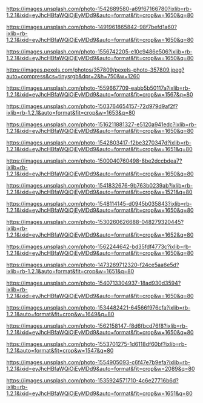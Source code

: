 <!-- Restaurants -->

<!-- Chinese -->
https://images.unsplash.com/photo-1542689580-a69f67166780?ixlib=rb-1.2.1&ixid=eyJhcHBfaWQiOjEyMDd9&auto=format&fit=crop&w=1650&q=80

https://images.unsplash.com/photo-1491961865842-98f7befd1a60?ixlib=rb-1.2.1&ixid=eyJhcHBfaWQiOjEyMDd9&auto=format&fit=crop&w=1650&q=80

https://images.unsplash.com/photo-1556742205-e10c9486e506?ixlib=rb-1.2.1&ixid=eyJhcHBfaWQiOjEyMDd9&auto=format&fit=crop&w=1650&q=80

https://images.pexels.com/photos/357809/pexels-photo-357809.jpeg?auto=compress&cs=tinysrgb&dpr=2&h=750&w=1260

https://images.unsplash.com/photo-1559667709-eabb5b50117a?ixlib=rb-1.2.1&ixid=eyJhcHBfaWQiOjEyMDd9&auto=format&fit=crop&w=1567&q=80

https://images.unsplash.com/photo-1503764654157-72d979d9af2f?ixlib=rb-1.2.1&auto=format&fit=crop&w=1653&q=80

https://images.unsplash.com/photo-1516211881327-e5120a941edc?ixlib=rb-1.2.1&ixid=eyJhcHBfaWQiOjEyMDd9&auto=format&fit=crop&w=1650&q=80

https://images.unsplash.com/photo-1542803417-f2be3270347d?ixlib=rb-1.2.1&ixid=eyJhcHBfaWQiOjEyMDd9&auto=format&fit=crop&w=1651&q=80

https://images.unsplash.com/photo-1500040760498-8be2dccbdea7?ixlib=rb-1.2.1&ixid=eyJhcHBfaWQiOjEyMDd9&auto=format&fit=crop&w=1650&q=80

https://images.unsplash.com/photo-1541832676-9b763b0239ab?ixlib=rb-1.2.1&ixid=eyJhcHBfaWQiOjEyMDd9&auto=format&fit=crop&w=1521&q=80

<!-- Japanese -->

https://images.unsplash.com/photo-1548114145-d0945b035843?ixlib=rb-1.2.1&ixid=eyJhcHBfaWQiOjEyMDd9&auto=format&fit=crop&w=1650&q=80

https://images.unsplash.com/photo-1530260626688-048279320445?ixlib=rb-1.2.1&ixid=eyJhcHBfaWQiOjEyMDd9&auto=format&fit=crop&w=1652&q=80

https://images.unsplash.com/photo-1562244642-bd35fdf4773c?ixlib=rb-1.2.1&ixid=eyJhcHBfaWQiOjEyMDd9&auto=format&fit=crop&w=1650&q=80

https://images.unsplash.com/photo-1473269712320-f24ce5aa6e5d?ixlib=rb-1.2.1&auto=format&fit=crop&w=1651&q=80

https://images.unsplash.com/photo-1540713304937-18ad930d3594?ixlib=rb-1.2.1&ixid=eyJhcHBfaWQiOjEyMDd9&auto=format&fit=crop&w=1650&q=80

https://images.unsplash.com/photo-1534482421-64566f976cfa?ixlib=rb-1.2.1&auto=format&fit=crop&w=1649&q=80

https://images.unsplash.com/photo-1562158147-f8d6fbcd76f8?ixlib=rb-1.2.1&ixid=eyJhcHBfaWQiOjEyMDd9&auto=format&fit=crop&w=1650&q=80

https://images.unsplash.com/photo-1553701275-1d6118df60bf?ixlib=rb-1.2.1&auto=format&fit=crop&w=1547&q=80

https://images.unsplash.com/photo-1554905093-c6f47e7b9efa?ixlib=rb-1.2.1&ixid=eyJhcHBfaWQiOjEyMDd9&auto=format&fit=crop&w=2089&q=80

https://images.unsplash.com/photo-1535924571710-4c6e27716b6d?ixlib=rb-1.2.1&ixid=eyJhcHBfaWQiOjEyMDd9&auto=format&fit=crop&w=1651&q=80

<!-- Thai -->
